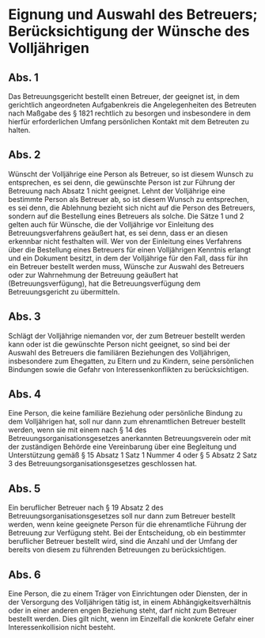 # Eignung und Auswahl des Betreuers; Berücksichtigung der Wünsche des Volljährigen



## Abs. 1

 Das Betreuungsgericht bestellt einen Betreuer, der geeignet ist, in dem gerichtlich angeordneten Aufgabenkreis die Angelegenheiten des Betreuten nach Maßgabe des § 1821 rechtlich zu besorgen und insbesondere in dem hierfür erforderlichen Umfang persönlichen Kontakt mit dem Betreuten zu halten.

## Abs. 2

 Wünscht der Volljährige eine Person als Betreuer, so ist diesem Wunsch zu entsprechen, es sei denn, die gewünschte Person ist zur Führung der Betreuung nach Absatz 1 nicht geeignet. Lehnt der Volljährige eine bestimmte Person als Betreuer ab, so ist diesem Wunsch zu entsprechen, es sei denn, die Ablehnung bezieht sich nicht auf die Person des Betreuers, sondern auf die Bestellung eines Betreuers als solche. Die Sätze 1 und 2 gelten auch für Wünsche, die der Volljährige vor Einleitung des Betreuungsverfahrens geäußert hat, es sei denn, dass er an diesen erkennbar nicht festhalten will. Wer von der Einleitung eines Verfahrens über die Bestellung eines Betreuers für einen Volljährigen Kenntnis erlangt und ein Dokument besitzt, in dem der Volljährige für den Fall, dass für ihn ein Betreuer bestellt werden muss, Wünsche zur Auswahl des Betreuers oder zur Wahrnehmung der Betreuung geäußert hat (Betreuungsverfügung), hat die Betreuungsverfügung dem Betreuungsgericht zu übermitteln.

## Abs. 3

 Schlägt der Volljährige niemanden vor, der zum Betreuer bestellt werden kann oder ist die gewünschte Person nicht geeignet, so sind bei der Auswahl des Betreuers die familiären Beziehungen des Volljährigen, insbesondere zum Ehegatten, zu Eltern und zu Kindern, seine persönlichen Bindungen sowie die Gefahr von Interessenkonflikten zu berücksichtigen.

## Abs. 4

 Eine Person, die keine familiäre Beziehung oder persönliche Bindung zu dem Volljährigen hat, soll nur dann zum ehrenamtlichen Betreuer bestellt werden, wenn sie mit einem nach § 14 des Betreuungsorganisationsgesetzes anerkannten Betreuungsverein oder mit der zuständigen Behörde eine Vereinbarung über eine Begleitung und Unterstützung gemäß § 15 Absatz 1 Satz 1 Nummer 4 oder § 5 Absatz 2 Satz 3 des Betreuungsorganisationsgesetzes geschlossen hat.

## Abs. 5

 Ein beruflicher Betreuer nach § 19 Absatz 2 des Betreuungsorganisationsgesetzes soll nur dann zum Betreuer bestellt werden, wenn keine geeignete Person für die ehrenamtliche Führung der Betreuung zur Verfügung steht. Bei der Entscheidung, ob ein bestimmter beruflicher Betreuer bestellt wird, sind die Anzahl und der Umfang der bereits von diesem zu führenden Betreuungen zu berücksichtigen.

## Abs. 6

 Eine Person, die zu einem Träger von Einrichtungen oder Diensten, der in der Versorgung des Volljährigen tätig ist, in einem Abhängigkeitsverhältnis oder in einer anderen engen Beziehung steht, darf nicht zum Betreuer bestellt werden. Dies gilt nicht, wenn im Einzelfall die konkrete Gefahr einer Interessenkollision nicht besteht. 

